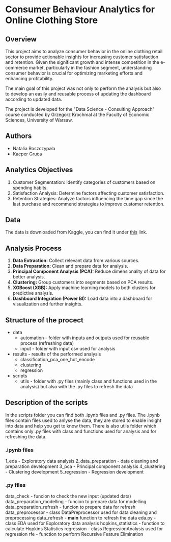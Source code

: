 # Consumer Behaviour Analytics for Online Clothing Store

## Overview

This project aims to analyze consumer behavior in the online clothing retail sector to provide actionable insights for increasing customer satisfaction and retention. Given the significant growth and intense competition in the e-commerce market, particularly in the fashion segment, understanding consumer behavior is crucial for optimizing marketing efforts and enhancing profitability.

The main goal of this project was not only to perform the analysis but also to develop an easily and reusable process of updating the dashboard according to updated data.

The project is developed for the "Data Science - Consulting Approach" course conducted by Grzegorz Krochmal at the Faculty of Economic Sciences, University of Warsaw.

## Authors

* Natalia Roszczypała
* Kacper Gruca

## Analytics Objectives

1. Customer Segmentation: Identify categories of customers based on spending habits.
2. Satisfaction Analysis: Determine factors affecting customer satisfaction.
3. Retention Strategies: Analyze factors influencing the time gap since the last purchase and recommend strategies to improve customer retention.

## Data

The data is downloaded from Kaggle, you can find it under [this](https://www.kaggle.com/datasets/zeesolver/consumer-behavior-and-shopping-habits-dataset?select=shopping_trends.csv) link.

## Analysis Process

1. **Data Extraction:** Collect relevant data from various sources.
2. **Data Preparation:** Clean and prepare data for analysis.
3. **Principal Component Analysis (PCA):** Reduce dimensionality of data for better analysis.
4. **Clustering:** Group customers into segments based on PCA results.
5. **XGBoost (XGB):** Apply machine learning models to both clusters for predictive analysis.
6. **Dashboard Integration (Power BI):** Load data into a dashboard for visualization and further insights.

## Structure of the procect

- data
  - automation - folder with inputs and outputs used for reusable process (refreshing data)
  - input - folder with input csv used for analysis
- results - results of the performed analysis 
  - classification_pca_one_hot_encode
  - clustering
  - regression
- scripts
  - utils - folder with .py files (mainly class and functions used in the analysis) but also with the .py files to refresh the data

## Description of the scripts

In the scripts folder you can find both .ipynb files and .py files. The .ipynb files contain files used to anlyse the data, they are stored to enable insight into data and help you get to know them. There is also utils folder which contains only .py files with class and functions used for analysis and for refreshing the data.

### .ipynb files

1_eda - Exploratory data analysis
2_data_preparation - data cleaning and preparation development
3_pca - Principal component analysis
4_clustering - Clustering development
5_regression - Regression development

### .py files

data_check - funcion to check the new input (updated data)
data_preparation_modelling - funcion to prepare data for modelling
data_preparation_refresh - funcion to prepare data for refresh
data_preprocessor - class DataPreprocessor used for data cleaning and preprocessing
data_refresh - **main** function to refresh the data
eda.py - class EDA used for Exploratory data analysis
hopkins_statistics - function to calculate Hopkins Statistics
regression - class RegressionAnalysis used for regression
rfe - function to perform Recursive Feature Elimination